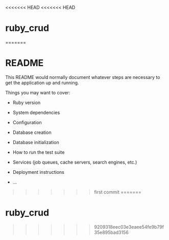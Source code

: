 <<<<<<< HEAD
<<<<<<< HEAD
# ruby_crud
=======
# README

This README would normally document whatever steps are necessary to get the
application up and running.

Things you may want to cover:

* Ruby version

* System dependencies

* Configuration

* Database creation

* Database initialization

* How to run the test suite

* Services (job queues, cache servers, search engines, etc.)

* Deployment instructions

* ...
>>>>>>> first commit
=======
# ruby_crud
>>>>>>> 9209318eec03e3eaee54fe9b79f35e895bad3156
